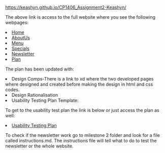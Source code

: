https://keashyn.github.io/CP1406_Assignment2-Keashyn/

The above link is access to the full website where you see the following
webpages:
<li><a href="Milestone 2/index.html" accesskey="1" title="">Home</a></li><li><a href="aboutme.html" accesskey="3" title="">AboutUs</a></li>
<li><a href="Milestone 2/menu.html" accesskey="4" title="">Menu</a></li>
<li><a href="Milestone 2/special.html" accesskey="5" title="">Specials</a></li>
<li><a href="Milestone 2/signup.html" accesskey="6" title="">Newsletter</a></li>
<li><a href="Milestone 1/plan.html" accesskey="7" title="">Plan</a></li>


The plan has been updated with:
<li>Design Comps-There is a link to xd where the two developed pages where designed and created before making the design in html and css codes.</li>
<li>Design Rationalisation</li>
<li>Usability Testing Plan Template:</li>

To get to the usability test plan the link is below or just access the plan as well:
<li><a accesskey="8" href="Milestone 2/usability-test-plan.html" title="">Usability Testing Plan</a></li>



To check if the newsletter work go to milestone 2 folder and look for a file called instructions.md. The instructions file will tell what to do to test the newsletter or the whole website.
